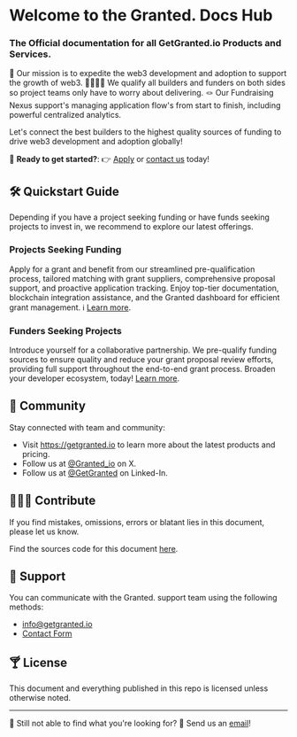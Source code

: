 # Welcome to the Granted. Docs Hub
### The Official documentation for all GetGranted.io Products and Services.

🎯 Our mission is to expedite the web3 development and adoption to support the growth of web3.
🫱🏾‍🫲🏼 We qualify all builders and funders on both sides so project teams only have to worry about delivering. 
🪢 Our Fundraising Nexus support's managing application flow's from start to finish, including powerful centralized analytics.

Let's connect the best builders to the highest quality sources of funding to drive web3 development and adoption globally! 

🚀 **Ready to get started?**: 👉 [Apply](​https://www.getgranted.io/granted-application) or [contact us](mailto:info@getgranted.io) today!

## 🛠️ Quickstart Guide
Depending if you have a project seeking funding or have funds seeking projects to invest in, we recommend to explore our latest offerings.

### Projects Seeking Funding
Apply for a grant and benefit from our streamlined pre-qualification process, tailored matching with grant suppliers, comprehensive proposal support, and proactive application tracking. Enjoy top-tier documentation, blockchain integration assistance, and the Granted dashboard for efficient grant management. ℹ️ [Learn more](FIXME).

### Funders Seeking Projects
Introduce yourself for a collaborative partnership. We pre-qualify funding sources to ensure quality and reduce your grant proposal review efforts, providing full support throughout the end-to-end grant process. Broaden your developer ecosystem, today! [Learn more](FIXME).

## 💬 Community
Stay connected with  team and community:
  * Visit https://getgranted.io to learn more about the latest products and pricing.
  * Follow us at [@Granted_io](https://twitter.com/Granted_io) on X.
  * Follow us at [@GetGranted](https://www.linkedin.com/company/get-granted/) on Linked-In.

## 👨🏿‍💻 Contribute
If you find mistakes, omissions, errors or blatant lies in this document, please let us know.

Find the sources code for this document [here](https://github.com/getgranted-io/granted-docs-hub).

## 🛟 Support
You can communicate with the Granted. support team using the following methods:
* ​[info@getgranted.io](mailto:info@getgranted.io)
* [Contact Form](https://www.getgranted.io/contact-us)

## 🍸 License
This document and everything published in this repo is  licensed unless otherwise noted.

---
👀 Still not able to find what you're looking for? 💌 Send us an [email](mailto:info@getgranted.io)!
